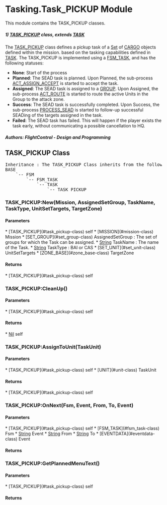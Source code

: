 # Tasking.Task_PICKUP Module
This module contains the TASK_PICKUP classes.

##### 1) [TASK_PICKUP](#task_pickup-class) class, extends [TASK](#task-class)

The [TASK_PICKUP](#task_pickup-class) class defines a pickup task of a [Set](#set-module) of [CARGO](#cargo-module) objects defined within the mission.
based on the tasking capabilities defined in [TASK](#task-class).
The TASK_PICKUP is implemented using a [FSM_TASK](#fsm_task-class), and has the following statuses:

* **None**: Start of the process
* **Planned**: The SEAD task is planned. Upon Planned, the sub-process [ACT_ASSIGN_ACCEPT](#act_assign_accept-class) is started to accept the task.
* **Assigned**: The SEAD task is assigned to a [GROUP](#group-class). Upon Assigned, the sub-process [ACT_ROUTE](#act_route-class) is started to route the active Units in the Group to the attack zone.
* **Success**: The SEAD task is successfully completed. Upon Success, the sub-process [PROCESS_SEAD](#process_sead-class) is started to follow-up successful SEADing of the targets assigned in the task.
* **Failed**: The SEAD task has failed. This will happen if the player exists the task early, without communicating a possible cancellation to HQ.



#####  Authors: FlightControl - Design and Programming

## TASK_PICKUP Class
<pre>
Inheritance : The TASK_PICKUP Class inherits from the following parents :
BASE
	`-- FSM
		`-- FSM_TASK
			`-- TASK
				`-- TASK_PICKUP
</pre>


### TASK_PICKUP:New(Mission, AssignedSetGroup, TaskName, TaskType, UnitSetTargets, TargetZone)

<h4> Parameters </h4>
* [TASK_PICKUP](#task_pickup-class)
self
* [MISSION](#mission-class) Mission
* [SET_GROUP](#set_group-class) AssignedSetGroup : The set of groups for which the Task can be assigned.
* <u>String</u> TaskName : The name of the Task.
* <u>String</u> TaskType : BAI or CAS
* [SET_UNIT](#set_unit-class) UnitSetTargets
* [ZONE_BASE](#zone_base-class) TargetZone

<h4> Returns </h4>
* [TASK_PICKUP](#task_pickup-class)
self


### TASK_PICKUP:CleanUp()

<h4> Parameters </h4>
* [TASK_PICKUP](#task_pickup-class)
self

<h4> Returns </h4>
* <u>Nil</u> self


### TASK_PICKUP:AssignToUnit(TaskUnit)

<h4> Parameters </h4>
* [TASK_PICKUP](#task_pickup-class)
self
* [UNIT](#unit-class) TaskUnit

<h4> Returns </h4>
* [TASK_PICKUP](#task_pickup-class)
self


### TASK_PICKUP:OnNext(Fsm, Event, From, To, Event)

<h4> Parameters </h4>
* [TASK_PICKUP](#task_pickup-class)
self
* [FSM_TASK](#fsm_task-class) Fsm
* <u>String</u> Event
* <u>String</u> From
* <u>String</u> To
* [EVENTDATA](#eventdata-class) Event

<h4> Returns </h4>

### TASK_PICKUP:GetPlannedMenuText()

<h4> Parameters </h4>
* [TASK_PICKUP](#task_pickup-class)
self

<h4> Returns </h4>

